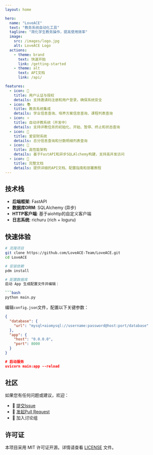 ```yaml
---
layout: home

hero:
  name: "LoveACE"
  text: "教务系统自动化工具"
  tagline: "简化学生教务操作，提高使用效率"
  image:
    src: /images/logo.jpg
    alt: LoveACE Logo
  actions:
    - theme: brand
      text: 快速开始
      link: /getting-started
    - theme: alt
      text: API文档
      link: /api/

features:
  - icon: 🔐
    title: 用户认证与授权
    details: 支持邀请码注册和用户登录，确保系统安全
  - icon: 📚
    title: 教务系统集成
    details: 学业信息查询、培养方案信息查询、课程列表查询
  - icon: ⭐
    title: 自动评教系统（开发中）
    details: 支持评教任务的初始化、开始、暂停、终止和状态查询
  - icon: 💯
    title: 爱安财系统
    details: 总分信息查询和分数明细列表查询
  - icon: 🚀
    title: 高性能架构
    details: 基于FastAPI和异步SQLAlchemy构建，支持高并发访问
  - icon: 📖
    title: 完整文档
    details: 提供详细的API文档、配置指南和部署教程
---
```


## 技术栈

- **后端框架**: FastAPI
- **数据库ORM**: SQLAlchemy (异步)
- **HTTP客户端**: 基于aiohttp的自定义客户端
- **日志系统**: richuru (rich + loguru)

## 快速体验

```bash
# 克隆项目
git clone https://github.com/LoveACE-Team/LoveACE.git
cd LoveACE

# 安装依赖
pdm install

# 配置数据库
启动 App 生成配置文件并编辑：

```bash
python main.py
```

编辑`config.json`文件，配置以下关键参数：

```json
{
  "database": {
    "url": "mysql+aiomysql://username:password@host:port/database"
  },
  "app": {
    "host": "0.0.0.0",
    "port": 8000
  }
}

# 启动服务
uvicorn main:app --reload
```

## 社区

如果您有任何问题或建议，欢迎：

- 📝 [提交Issue](https://github.com/LoveACE-Team/LoveACE/issues)
- 🔀 [发起Pull Request](https://github.com/LoveACE-Team/LoveACE/pulls)
- 💬 加入讨论组

## 许可证

本项目采用 MIT 许可证开源。详情请查看 [LICENSE](https://github.com/LoveACE-Team/LoveACE/blob/main/LICENSE) 文件。